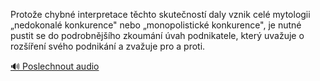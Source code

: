 
Protože chybné interpretace těchto skutečností daly vznik celé mytologii „nedokonalé konkurence" nebo „monopolistické konkurence", je nutné pustit se do podrobnějšího zkoumání úvah podnikatele, který uvažuje o rozšíření svého podnikání a zvažuje pro a proti.

[🔊 Poslechnout audio](/data/7-paragraphs/audio/chapter_69/para_012-Protoe-chybn-interpretace-tchto-skutenost-dal.mp3)
